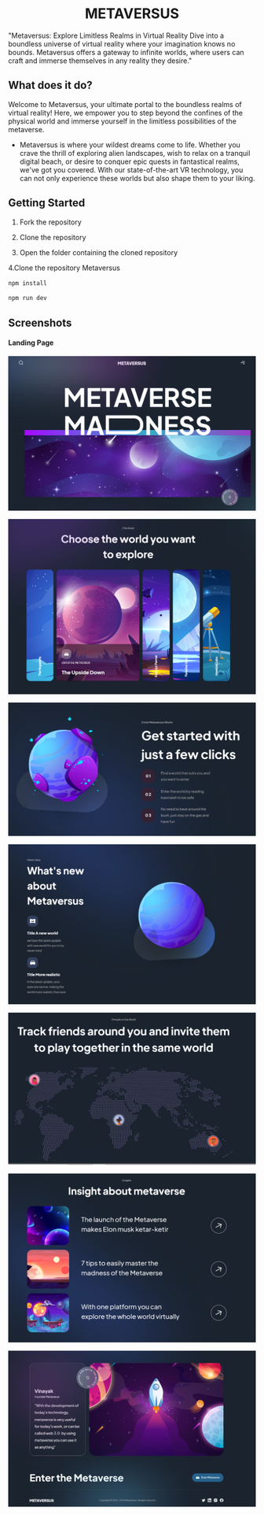 <div align="center">
  <h1>METAVERSUS</h1>
</div>

"Metaversus: Explore Limitless Realms in Virtual Reality
Dive into a boundless universe of virtual reality where your imagination knows no bounds. Metaversus offers a gateway to infinite worlds, where users can craft and immerse themselves in any reality they desire."


## What does it do?
Welcome to Metaversus, your ultimate portal to the boundless realms of virtual reality! Here, we empower you to step beyond the confines of the physical world and immerse yourself in the limitless possibilities of the metaverse.

<ul>

<li>
Metaversus is where your wildest dreams come to life. Whether you crave the thrill of exploring alien landscapes, wish to relax on a tranquil digital beach, or desire to conquer epic quests in fantastical realms, we've got you covered. With our state-of-the-art VR technology, you can not only experience these worlds but also shape them to your liking.


</ul>

## Getting Started

1. Fork the repository
2. Clone the repository



3. Open the folder containing the cloned repository

4.Clone the repository Metaversus


```sh
npm install 
```

```sh
npm run dev
```



## Screenshots

#### Landing Page

![1](https://github.com/vinayakg04/MetaVerse/blob/master/public/100.PNG)



![2](https://github.com/vinayakg04/MetaVerse/blob/master/public/101.PNG)


![4](https://github.com/vinayakg04/MetaVerse/blob/master/public/103.PNG)



![5](https://github.com/vinayakg04/MetaVerse/blob/master/public/104.PNG)



![7](https://github.com/vinayakg04/MetaVerse/blob/master/public/105.PNG)


![6](https://github.com/vinayakg04/MetaVerse/blob/master/public/106.PNG)


![7](https://github.com/vinayakg04/MetaVerse/blob/master/public/107.PNG)








